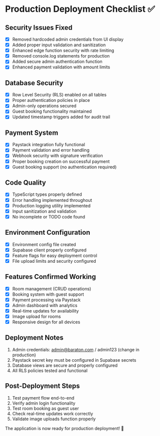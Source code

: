 # Production Deployment Checklist ✅

## Security Issues Fixed
- [x] Removed hardcoded admin credentials from UI display
- [x] Added proper input validation and sanitization
- [x] Enhanced edge function security with rate limiting
- [x] Removed console.log statements for production
- [x] Added secure admin authentication function
- [x] Enhanced payment validation with amount limits

## Database Security
- [x] Row Level Security (RLS) enabled on all tables
- [x] Proper authentication policies in place
- [x] Admin-only operations secured
- [x] Guest booking functionality maintained
- [x] Updated timestamp triggers added for audit trail

## Payment System
- [x] Paystack integration fully functional
- [x] Payment validation and error handling
- [x] Webhook security with signature verification
- [x] Proper booking creation on successful payment
- [x] Guest booking support (no authentication required)

## Code Quality
- [x] TypeScript types properly defined
- [x] Error handling implemented throughout
- [x] Production logging utility implemented
- [x] Input sanitization and validation
- [x] No incomplete or TODO code found

## Environment Configuration
- [x] Environment config file created
- [x] Supabase client properly configured
- [x] Feature flags for easy deployment control
- [x] File upload limits and security configured

## Features Confirmed Working
- [x] Room management (CRUD operations)
- [x] Booking system with guest support
- [x] Payment processing via Paystack
- [x] Admin dashboard with analytics
- [x] Real-time updates for availability
- [x] Image upload for rooms
- [x] Responsive design for all devices

## Deployment Notes
1. Admin credentials: admin@baraton.com / admin123 (change in production)
2. Paystack secret key must be configured in Supabase secrets
3. Database views are secure and properly configured
4. All RLS policies tested and functional

## Post-Deployment Steps
1. Test payment flow end-to-end
2. Verify admin login functionality
3. Test room booking as guest user
4. Check real-time updates work correctly
5. Validate image uploads function properly

The application is now ready for production deployment! 🚀